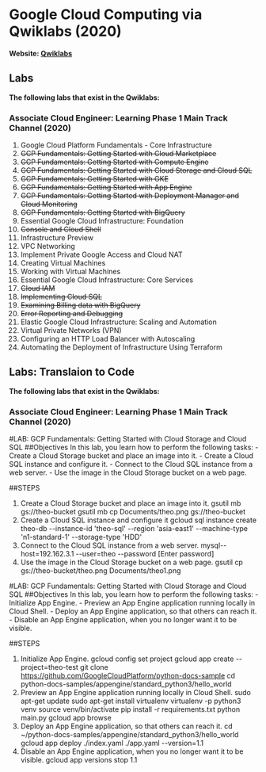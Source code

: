 Google Cloud Computing via Qwiklabs (2020)
================================================

**Website: [Qwiklabs](https://theguestlistapp.co.za/)**

Labs
------------------------------
**The following labs that exist in the Qwiklabs:**

### Associate Cloud Engineer: Learning Phase 1 Main Track Channel (2020) ### 

1. Google Cloud Platform Fundamentals - Core Infrastructure
  1. ~~GCP Fundamentals: Getting Started with Cloud Marketplace~~
  2. ~~GCP Fundamentals: Getting Started with Compute Engine~~
  3. ~~GCP Fundamentals: Getting Started with Cloud Storage and Cloud SQL~~
  4. ~~GCP Fundamentals: Getting Started with GKE~~
  5. ~~GCP Fundamentals: Getting Started with App Engine~~
  6. ~~GCP Fundamentals: Getting Started with Deployment Manager and Cloud Monitoring~~
  7. ~~GCP Fundamentals: Getting Started with BigQuery~~
2. Essential Google Cloud Infrastructure: Foundation
  1. ~~Console and Cloud Shell~~
  2. Infrastructure Preview
  3. VPC Networking
  4. Implement Private Google Access and Cloud NAT
  5. Creating Virtual Machines
  6. Working with Virtual Machines
3. Essential Google Cloud Infrastructure: Core Services
  1. ~~Cloud IAM~~
  2. ~~Implementing Cloud SQL~~
  3. ~~Examining Billing data with BigQuery~~
  4. ~~Error Reporting and Debugging~~
4. Elastic Google Cloud Infrastructure: Scaling and Automation
  1. Virtual Private Networks (VPN)
  2. Configuring an HTTP Load Balancer with Autoscaling
  3. Automating the Deployment of Infrastructure Using Terraform


Labs: Translaion to Code
------------------------------
**The following labs that exist in the Qwiklabs:**

### Associate Cloud Engineer: Learning Phase 1 Main Track Channel (2020) ### 

#LAB: GCP Fundamentals: Getting Started with Cloud Storage and Cloud SQL
 ##Objectives
In this lab, you learn how to perform the following tasks:
	- Create a Cloud Storage bucket and place an image into it.
	- Create a Cloud SQL instance and configure it.
	- Connect to the Cloud SQL instance from a web server.
	- Use the image in the Cloud Storage bucket on a web page.

##STEPS
1. Create a Cloud Storage bucket and place an image into it.
	gsutil mb gs://theo-bucket
	gsutil mb cp Documents/theo.png gs://theo-bucket
2. Create a Cloud SQL instance and configure it
	gcloud sql instance create theo-db --instance-id 'theo-sql' --region 'asia-east1' --machine-type 'n1-standard-1'  --storage-type 'HDD'
3. Connect to the Cloud SQL instance from a web server.
	mysql--host=192.162.3.1 --user=theo --password [Enter password]
4. Use the image in the Cloud Storage bucket on a web page.
	gsutil cp gs://theo-bucket/theo.png Documents/theo1.png

#LAB: GCP Fundamentals: Getting Started with Cloud Storage and Cloud SQL
##Objectives
In this lab, you learn how to perform the following tasks:
	- Initialize App Engine.
	- Preview an App Engine application running locally in Cloud Shell.
	- Deploy an App Engine application, so that others can reach it.
	- Disable an App Engine application, when you no longer want it to be visible.

##STEPS
1. Initialize App Engine.
	gcloud config set project 
	gcloud app create --project=theo-test
	git clone https://github.com/GoogleCloudPlatform/python-docs-sample
	cd python-docs-samples/appengine/standard_python3/hello_world
2. Preview an App Engine application running locally in Cloud Shell.
	sudo apt-get update
	sudo apt-get install virtualenv
	virtualenv -p python3 venv
	source venv/bin/activate
	pip install  -r requirements.txt
	python main.py
	gcloud app browse
3. Deploy an App Engine application, so that others can reach it.
	cd ~/python-docs-samples/appengine/standard_python3/hello_world
	gcloud app deploy ./index.yaml ./app.yaml --version=1.1
4. Disable an App Engine application, when you no longer want it to be visible.
	gcloud app versions stop 1.1
